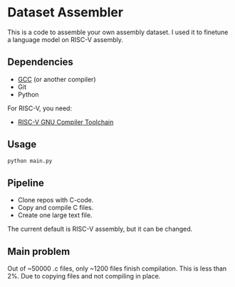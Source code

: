 # Dataset Assembler

This is a code to assemble your own assembly dataset. I used it to finetune a language model on RISC-V assembly.

## Dependencies

- [GCC](https://gcc.gnu.org/) (or another compiler)
- Git
- Python

For RISC-V, you need:
- [RISC-V GNU Compiler Toolchain](https://github.com/riscv-collab/riscv-gnu-toolchain)

## Usage

```bash
python main.py
```

## Pipeline

- Clone repos with C-code.
- Copy and compile C files.
- Create one large text file.

The current default is RISC-V assembly, but it can be changed.

## Main problem

Out of ~50000 .c files, only ~1200 files finish compilation. This is less than 2%. Due to copying files and not compiling in place.
